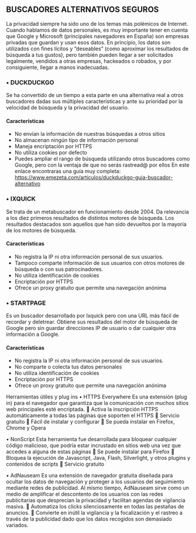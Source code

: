 ## BUSCADORES ALTERNATIVOS SEGUROS

La privacidad siempre ha sido uno de los temas más polémicos de Internet. Cuando hablamos de datos personales, es muy importante tener en cuenta que Google y Microsoft (principales navegadores en España) son empresas privadas que guardan y usan esos datos.
En principio, los datos son utilizados con fines lícitos y “deseables” (como aproximar los resultados de búsqueda a tus gustos), pero también pueden llegar a ser solicitados legalmente, vendidos a otras empresas, hackeados o robados, y por consiguiente, llegar a manos inadecuadas.

### •	DUCKDUCKGO
Se ha convertido de un tiempo a esta parte en una alternativa real a otros buscadores dadas sus múltiples características y ante su prioridad por la velocidad de búsqueda y la privacidad del usuario.

#### Características
*	No envían la información de nuestras búsquedas a otros sitios
*	No almacenan ningún tipo de información personal
*	Maneja encriptación por HTTPS
*	No utiliza cookies por defecto
*	Puedes ampliar el rango de búsqueda utilizando otros buscadores como Google, pero con la ventaja de que no serás rastread@ por ellos
En este enlace encontraras una guía muy completa:
https://www.emezeta.com/articulos/duckduckgo-guia-buscador-alternativo

### •	IXQUICK
Se trata de un metabuscador en funcionamiento desde 2004. Da relevancia a los diez primeros resultados de distintos motores de búsqueda. Los resultados destacados son aquellos que han sido devueltos por la mayoría de los motores de búsqueda.

#### Características
*	No registra la IP ni otra información personal de sus usuarios.
*	Tampoco comparte información de sus usuarios con otros motores de búsqueda o con sus patrocinadores.
*	No utiliza identificación de cookies
*	Encriptación por HTTPS
*	Ofrece un proxy gratuito que permite una navegación anónima

### •	STARTPAGE
Es un buscador desarrollado por Ixquick pero con una URL más fácil de recordar y deletrear. Obtiene sus resultados del motor de búsqueda de Google pero sin guardar direcciones IP de usuario o dar cualquier otra información a Google.

#### Características
*	No registra la IP ni otra información personal de sus usuarios.
*	No comparte o colecta tus datos personales
*	No utiliza identificación de cookies
*	Encriptación por HTTPS
*	Ofrece un proxy gratuito que permite una navegación anónima


Herramientas útiles y plug ins
•	HTTPS Everywhere
Es una extensión (plug in) para el navegador que garantiza que la comunicación con muchos sitios web principales esté encriptada.
	Activa la inscripción HTTPS automáticamente a todas las páginas que  soporten el HTTPS
	Servicio gratuito
	Fácil de instalar y configurar
	Se pueda instalar en Firefox, Chrome y Opera

•	NonScript
Esta herramienta fue desarrollada para bloquear cualquier código malicioso, que podría estar incrustado en sitios web una vez que accedes a alguna de estas páginas
	Se puede instalar para Firefox
	Bloquea la ejecución de Javascript, Java, Flash, Silverlight, y otros plugins y contenidos de scripts
	Servicio gratuito

•	AdNauseam
Es una extensión de navegador gratuita diseñada para ocultar los datos de navegación y proteger a los usuarios del seguimiento mediante redes de publicidad. Al mismo tiempo, AdNauseam sirve como un medio de amplificar el descontento de los usuarios con las redes publicitarias que desprecian la privacidad y facilitan agendas de vigilancia masiva.
	Automatiza los clicks silenciosamente en todas las pestañas de anuncios.
	Convierte en inútil la vigilancia y la focalización y el rastreo a través de la publicidad dado que los datos recogidos son demasiado variados.

